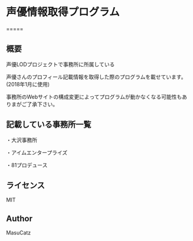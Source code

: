# 声優情報取得プログラム
=====

## 概要
声優LODプロジェクトで事務所に所属している

声優さんのプロフィール記載情報を取得した際のプログラムを載せています。(2018年1月に使用)

事務所のWebサイトの構成変更によってプログラムが動かなくなる可能性もありまがご了承下さい。

## 記載している事務所一覧
・大沢事務所

・アイムエンタープライズ

・81プロデュース

## ライセンス
MIT

## Author
MasuCatz
